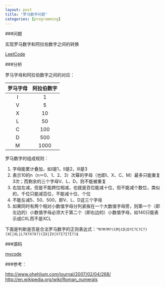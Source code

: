 ```yaml
---
layout: post
title: "罗马数字问题"
categories: [programming]
---
```


###问题

实现罗马数字和阿拉伯数字之间的转换

[LeetCode](http://leetcode.com/onlinejudge#question_13)

###分析

罗马字母和阿拉伯数字之间的对应：

罗马字母 | 阿拉伯数字
:-------:|:----------:
I        |     1     
V        |     5
X        |     10
L        |     50
C        |     100
D        |     500
M        |     1000


罗马数字的组成规则：

1. 字母能累计叠加，如I是1，II是2，III是3 
2. 表示10的n（n＝0、1、2、3）次幂的字母（也即I、X、C、M）最多只能重复3次；而剩余的三个字母V、L、D，则不能被重复
3. 右加左减，但是不能跨位相减，也就是百位能减十位，但不能减个数位，类似的，千位只能减百位，不能减十位、个位
4. 不能左减5、50、500，即V、L、D这三个字母
5. 如果同时有两个相对小数值字母分列紧挨在一个大数值字母旁，则第一个（即左边的）小数值字母必须大于第二个（即右边的）小数值字母，如140只能表示成CXL而不是XCL

下面是判断是否是合法罗马数字的正则表达式：`^M?M?M?(CM|CD|D?C?C?C?)(XC|XL|L?X?X?X?)(IX|IV|V?I?I?I?)$`


###源码

[mycode](https://gist.github.com/wfwei/6208948)

###参考：

http://www.ohehlium.com/journal/2007/02/04/268/
http://en.wikipedia.org/wiki/Roman_numerals
